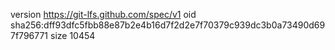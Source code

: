 version https://git-lfs.github.com/spec/v1
oid sha256:dff93dfc5fbb88e87b2e4b16d7f2d2e7f70379c939dc3b0a73490d697f796771
size 10454
